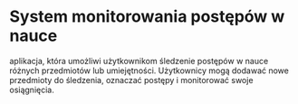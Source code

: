 # System monitorowania postępów w nauce
aplikacja, która umożliwi użytkownikom śledzenie postępów w nauce
różnych przedmiotów lub umiejętności. Użytkownicy mogą dodawać nowe przedmioty do śledzenia,
oznaczać postępy i monitorować swoje osiągnięcia.
